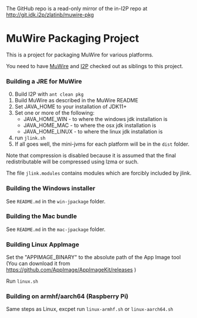The GitHub repo is a read-only mirror of the in-I2P repo at http://git.idk.i2p/zlatinb/muwire-pkg

# MuWire Packaging Project

This is a project for packaging MuWire for various platforms.

You need to have [MuWire] and [I2P] checked out as siblings to this project.

### Building a JRE for MuWire

0. Build I2P with `ant clean pkg`
1. Build MuWire as described in the MuWire README
2. Set JAVA_HOME to your installation of JDK11+
3. Set one or more of the following:
   * JAVA_HOME_WIN - to where the windows jdk installation is
   * JAVA_HOME_MAC - to where the osx jdk installation is
   * JAVA_HOME_LINUX - to where the linux jdk installation is
4. run `jlink.sh`
5. If all goes well, the mini-jvms for each platform will be in the `dist` folder.

Note that compression is disabled because it is assumed that the final redistributable will be compressed using lzma or such.

The file `jlink.modules` contains modules which are forcibly included by jlink.

### Building the Windows installer

See `README.md` in the `win-jpackage` folder.

### Building the Mac bundle

See `README.md` in the `mac-jpackage` folder.

### Building Linux AppImage

Set the "APPIMAGE_BINARY" to the absolute path of the App Image tool 
(You can download it from https://github.com/AppImage/AppImageKit/releases )

Run `linux.sh`

### Building on armhf/aarch64 (Raspberry Pi)

Same steps as Linux, excpet run `linux-armhf.sh` or `linux-aarch64.sh`


[MuWire]: https://github.com/zlatinb/muwire
[I2P]: https://github.com/i2p/i2p.i2p
